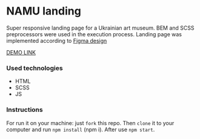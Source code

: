 
# NAMU landing
Super responsive landing page for a Ukrainian art museum. BEM and SCSS preprocessors were used in the execution process.
Landing page was implemented according to [Figma design](https://www.figma.com/file/cRBCqE06cDrY3s4jX7h3iY/%D0%9D%D0%90%D0%9C%D0%A3-(Edit))

[DEMO LINK](https://andriimelnyq.github.io/namu-landing/)

### Used technologies
- HTML
- SCSS
- JS

### Instructions
For run it on your machine: just `fork` this repo. Then `clone` it to your computer and run `npm install` (npm i). After use `npm start`.
